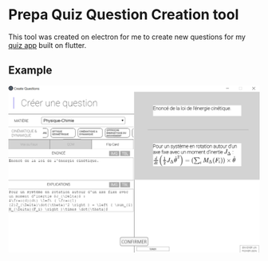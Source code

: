 # Prepa Quiz Question Creation tool

This tool was created on electron for me to create new questions for my [quiz app](https://github.com/Hugo-AOYAGI/prepa_quiz_app) built on flutter.

## Example

![Example](https://raw.githubusercontent.com/Hugo-AOYAGI/prepa_quiz_question_creation_tool/master/screenshots/example.png)
